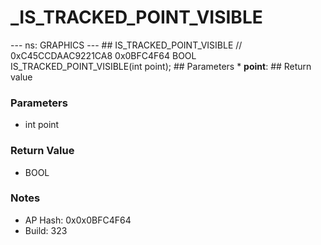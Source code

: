 # _IS_TRACKED_POINT_VISIBLE

--- ns: GRAPHICS --- ## IS_TRACKED_POINT_VISIBLE  // 0xC45CCDAAC9221CA8 0x0BFC4F64 BOOL IS_TRACKED_POINT_VISIBLE(int point);   ## Parameters * **point**:  ## Return value

### Parameters
* int point

### Return Value
* BOOL

### Notes
* AP Hash: 0x0x0BFC4F64
* Build: 323

